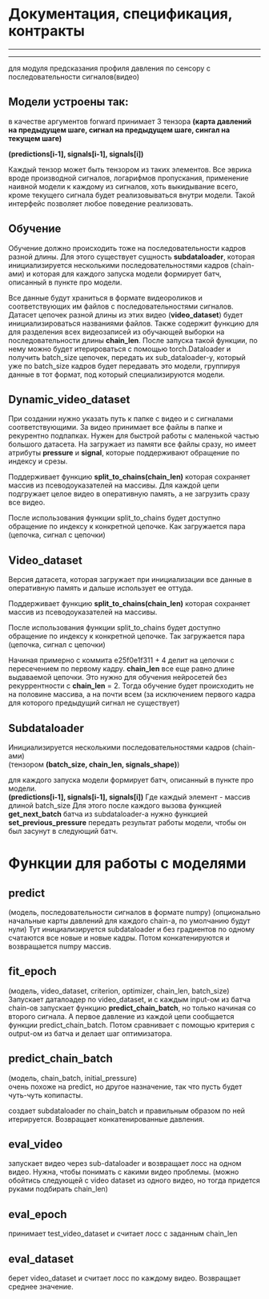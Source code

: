 # Документация, спецификация, контракты
---
---

для модуля предсказания профиля давления по сенсору с последовательности сигналов(видео)

## Модели устроены так:
в качестве аргументов forward принимает 3 тензора
**(карта давлений на предыдущем шаге, сигнал на предыдущем шаге, сингал на текущем шаге)**

**(predictions[i-1], signals[i-1], signals[i])**

Каждый тензор может быть тензором из таких элементов.
Все эврика вроде производной сигналов, логарифмов пропускания, применение наивной модели к каждому из сигналов, хоть выкидывание всего, кроме текущего сигнала будет реализовываться внутри модели. Такой интерфейс позволяет любое поведение реализовать.


## Обучение
Обучение должно происходить тоже на последовательности кадров разной длины. Для этого существует сущность **subdataloader**, которая инициализируется несколькими последовательностями кадров (chain-ами) и которая для каждого запуска модели формирует батч, описанный в пункте про модели.

Все данные будут храниться в формате видеороликов и соответствующих им файлов с последовательностями сигналов.
Датасет цепочек разной длины из этих видео (**video_dataset**) будет инициализироваться названиями файлов. Также содержит функцию для для разделения всех видеозаписей из обучающей выборки на последовательности длины **chain_len**. 
После запуска такой функции, по нему можно будет итерироваться с помощью torch.Dataloader и получить batch_size цепочек, передать их sub_dataloader-у, который уже по batch_size кадров будет передавать это модели, группируя данные в тот формат, под который специализируются модели.

## Dynamic_video_dataset
При создании нужно указать путь к папке с видео и с сигналами соответствующими. За видео принимает все файлы в папке и рекурентно подпапках. 
Нужен для быстрой работы с маленькой частью большого датасета. На загружает из памяти все файлы сразу, но имеет атрибуты **pressure** и **signal**, которые поддерживают обращение по индексу и срезы.

Поддерживает функцию **split_to_chains(chain_len)** которая сохраняет массив из псеводоуказателей на массивы.
Для каждой цепи подгружает целое видео в оперативную память, а не загрузить сразу все видео.

После использования функции split_to_chains будет доступно обращение по индексу к конкретной цепочке. Как загружается пара (цепочка, сигнал с цепочки)

## Video_dataset

Версия датасета, которая загружает при инициализации все данные в оперативную память и дальше использует ее оттуда.

Поддерживает функцию **split_to_chains(chain_len)** которая сохраняет массив из псеводоуказателей на массивы.


После использования функции split_to_chains будет доступно обращение по индексу к конкретной цепочке. Так загружается пара (цепочка, сигнал с цепочки)

Начиная примерно с коммита e25f0e1f311 + 4 делит на цепочки с пересечением по первому кадру. **chain_len** все еще равно длине выдаваемой цепочки. Это нужно для обучения нейросетей без рекуррентности с **chain_len** = 2. Тогда обучение будет происходить не на половине массива, а на почти всем (за исключением первого кадра для которого предыдущий сигнал не существует)

## Subdataloader

Инициализируется несколькими последовательностями кадров (chain-ами)\
(тензором **(batch_size, chain_len, signals_shape)**) 


для каждого запуска модели формирует батч, описанный в пункте про модели. \
**(predictions[i-1], signals[i-1], signals[i])** Где каждый элемент - массив длиной batch_size
Для этого после каждого вызова функцией **get_next_batch** батча из subdataloader-а нужно функцией **set_previous_pressure** передать результат работы модели, чтобы он был засунут в следующий батч.


# Функции для работы с моделями
## predict
(модель, последовательности сигналов в формате numpy)
(опционально начальные карты давлений для каждого chain-а, по умолчанию будут нули)
Тут инициализируется subdataloader и без градиентов по одному счатаются все новые и новые кадры. Потом конкатенируются и возвращается numpy массив.

## fit_epoch
(модель, video_dataset, criterion, optimizer, chain_len, batch_size)\
Запускает даталоадер по video_dataset, и с каждым input-ом из батча chain-ов запускает функцию **predict_chain_batch**, но только начиная со второго сигнала. А первое давление из каждой цепи сообщается функции predict_chain_batch. Потом сравнивает с помощью критерия с output-ом из батча и делает шаг оптимизатора.

## predict_chain_batch 
(модель, chain_batch, initial_pressure)\
очень похоже на predict, но другое назначение, так что пусть будет чуть-чуть копипасты.

создает subdataloader по chain_batch и правильным образом по ней итерируется. Возвращает конкатенированные давления.


## eval_video

запускает видео через sub-dataloader и возвращает лосс на одном видео.
Нужна, чтобы понимать с какими видео проблемы.
(можно обойтись следующей с video dataset из одного видео, но тогда придется руками подбирать chain_len)

## eval_epoch
принимает test_video_dataset и считает лосс с заданным chain_len

## eval_dataset
берет video_dataset и считает лосс по каждому видео. Возвращает среднее значение.
 